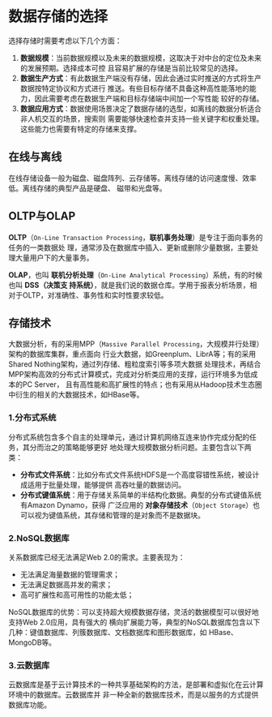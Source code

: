 数据存储的选择
===================================================================================
选择存储时需要考虑以下几个方面：
1. **数据规模**：当前数据规模以及未来的数据规模，这取决于对中台的定位及未来的发展预期。选择成本可控
且容易扩展的存储是当前比较常见的选择。
2. **数据生产方式**：有此数据生产端没有存储，因此会通过实时推送的方式将生产数据按特定协议和方式进行
推送。有些目标存储不具备这种高性能落地的能力，因此需要考虑在数据生产端和目标存储端中间加一个写性能
较好的存储。
3. **数据应用方式**：数据使用场景决定了数据存储的选型，如离线的数据分析适合非人机交互的场景，搜索则
需要能够快速检查并支持一些关键字和权重处理。这些能力也需要有特定的存储来支撑。

## 在线与离线
在线存储设备一般为磁盘、磁盘阵列、云存储等。离线存储的访问速度慢、效率低。离线存储的典型产品是硬盘、
磁带和光盘等。

## OLTP与OLAP
**OLTP**（`On-Line Transaction Processing`，**联机事务处理**）是专注于面向事务的任务的一类数据处
理，通常涉及在数据库中插入、更新或删除少量数据，主要处理大量用户下的大量事务。

**OLAP**，也叫 **联机分析处理**（`On-Line Analytical Processing`）系统，有的时候也叫 **DSS（决策支
持系统）**，就是我们说的数据仓库。学用于报表分析场景，相对于OLTP，对准确性、事务性和实时性要求较低。

## 存储技术
大数据分析，有的采用MPP（`Massive Parallel Processing`，大规模并行处理）架构的数据库集群，重点面向
行业大数据，如Greenplum、LibrA等；有的采用Shared Nothing架构，通过列存储、粗粒度索引等多项大数据
处理技术，再结合MPP架构高效的分布式计算模式，完成对分析类应用的支撑，运行环境多为低成本的PC Server，
且有高性能和高扩展性的特点；也有采用从Hadoop技术生态圈中衍生的相关的大数据技术，如HBase等。

### 1.分布式系统
分布式系统包含多个自主的处理单元，通过计算机网络互连来协作完成分配的任务，其分而治之的策略能够更好
地处理大规模数据分析问题。主要包含以下两类：
+ **分布式文件系统**：比如分布式文件系统HDFS是一个高度容错性系统，被设计成适用于批量处理，能够提供
高吞吐量的数据访问。
+ **分布式键值系统**：用于存储关系简单的半结构化数据。典型的分布式键值系统有Amazon Dynamo，获得
广泛应用的 **对象存储技术**（`Object Storage`）也可以视为键值系统，其存储和管理的是对象而不是数据块。

### 2.NoSQL数据库
关系数据库已经无法满足Web 2.0的需求。主要表现为：
+ 无法满足海量数据的管理需求；
+ 无法满足数据高并发的需求；
+ 高可扩展性和高可用性的功能太低；

NoSQL数据库的优势：可以支持超大规模数据存储，灵活的数据模型可以很好地支持Web 2.0应用，具有强大的
横向扩展能力等，典型的NoSQL数据库包含以下几种：键值数据库、列簇数据库、文档数据库和图形数据库，如
HBase、MongoDB等。

### 3.云数据库
云数据库是基于云计算技术的一种共享基础架构的方法，是部署和虚拟化在云计算环境中的数据库。云数据库并
非一种全新的数据库技术，而是以服务的方式提供数据库功能。




